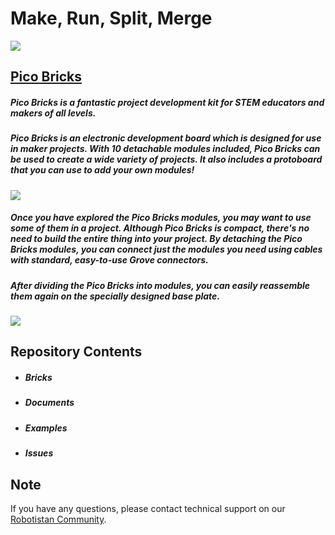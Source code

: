 # Make, Run, Split, Merge
![](https://ksr-ugc.imgix.net/assets/036/949/333/19d4e8370190a56be1389832d344876f_original.jpg?ixlib=rb-4.0.2&w=680&fit=max&v=1649673985&gif-q=50&q=92&s=bf2c8ff527cd06c6e021dbbebd50887b)
## [Pico Bricks](https://shop.robotistan.com/products/pico-bricks "Heading link")
 ##### Pico Bricks is a fantastic project development kit for STEM educators and makers of all levels.
##### Pico Bricks is an electronic development board which is designed for use in maker projects. With 10 detachable modules included, Pico Bricks can be used to create a wide variety of projects. It also includes a protoboard that you can use to add your own modules!

![](https://robotistan.com/Data/EditorFiles/Shopify/3.png)

 ##### Once you have explored the Pico Bricks modules, you may want to use some of them in a project. Although Pico Bricks is compact, there's no need to build the entire thing into your project. By detaching the Pico Bricks modules, you can connect just the modules you need using cables with standard, easy-to-use Grove connectors.

 ##### After dividing the Pico Bricks into modules, you can easily reassemble them again on the specially designed base plate.

![](https://https://cdn.shopify.com/s/files/1/0517/2396/0471/products/gorsel-4_2048x2048.jpg?v=1655128308)

## Repository Contents
- ##### Bricks
- ##### Documents
- ##### Examples
- ##### Issues

## Note
If you have any questions, please contact technical support on our [Robotistan Community](http://community.robotistan.com/ "Robotistan Community").
